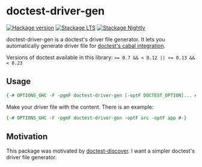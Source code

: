# doctest-driver-gen

[![Hackage version](https://img.shields.io/hackage/v/doctest-driver-gen.svg?label=Hackage)](http://hackage.haskell.org/package/doctest-driver-gen)
[![Stackage LTS](https://www.stackage.org/package/doctest-driver-gen/badge/lts)](https://www.stackage.org/lts/package/doctest-driver-gen)
[![Stackage Nightly](https://www.stackage.org/package/doctest-driver-gen/badge/nightly)](https://www.stackage.org/nightly/package/doctest-driver-gen)

doctest-driver-gen is a doctest's driver file generator. It lets you automatically generate driver file for [doctest's cabal integration](https://github.com/sol/doctest/blob/f1f6c4149283036a55f9ce7f50439fabf0b9a0ab/README.md#cabal-integration).

Versions of doctest available in this library: `>= 0.7 && < 0.12 || >= 0.13 && < 0.23`

## Usage

```haskell
{-# OPTIONS_GHC -F -pgmF doctest-driver-gen [-optF DOCTEST_OPTION]... #-}
```

Make your driver file with the content. There is an example:

```haskell
{-# OPTIONS_GHC -F -pgmF doctest-driver-gen -optF src -optF app #-}
```

## Motivation

This package was motivated by [doctest-discover](https://hackage.haskell.org/package/doctest-discover). I want a simpler doctest's driver file generator.
